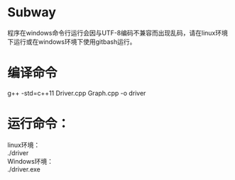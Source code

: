 # Subway
程序在windows命令行运行会因与UTF-8编码不兼容而出现乱码，请在linux环境下运行或在windows环境下使用gitbash运行。  
# 编译命令  
g++ -std=c++11 Driver.cpp Graph.cpp -o driver  
# 运行命令：  
linux环境：  
./driver  
Windows环境：  
./driver.exe
